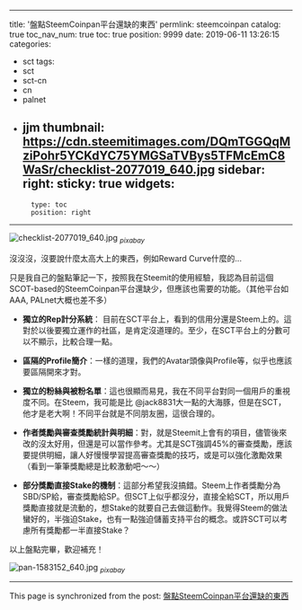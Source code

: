 
---
title: '盤點SteemCoinpan平台還缺的東西'
permlink: steemcoinpan
catalog: true
toc_nav_num: true
toc: true
position: 9999
date: 2019-06-11 13:26:15
categories:
- sct
tags:
- sct
- sct-cn
- cn
- palnet
- jjm
thumbnail: https://cdn.steemitimages.com/DQmTGGQqMziPohr5YCKdYC75YMGSaTVBys5TFMcEmC8WaSr/checklist-2077019_640.jpg
sidebar:
    right:
        sticky: true
widgets:
    -
        type: toc
        position: right
---


![checklist-2077019_640.jpg](https://cdn.steemitimages.com/DQmTGGQqMziPohr5YCKdYC75YMGSaTVBys5TFMcEmC8WaSr/checklist-2077019_640.jpg)
<sub>*pixabay*</sub>

沒沒沒，沒要說什麼太高大上的東西，例如Reward Curve什麼的... 

只是我自己的盤點筆記一下，按照我在Steemit的使用經驗，我認為目前這個SCOT-based的SteemCoinpan平台還缺少，但應該也需要的功能。（其他平台如AAA, PALnet大概也差不多）

* **獨立的Rep計分系統**： 目前在SCT平台上，看到的信用分還是Steem上的。這對於以後要獨立運作的社區，是肯定沒道理的。至少，在SCT平台上的分數可以不顯示，比較合理一點。

* **區隔的Profile簡介**：一樣的道理，我們的Avatar頭像與Profile等，似乎也應該要區隔開來才對。

* **獨立的粉絲與被粉名單**：這也很顯而易見，我在不同平台對同一個用戶的重視度不同。在Steem，我可能是比 @jack8831大一點的大海豚，但是在SCT，他才是老大啊！不同平台就是不同朋友圈，這很合理的。

* **作者獎勵與審查獎勵統計與明細**：對，就是Steemit上會有的項目，儘管後來改的沒太好用，但還是可以當作參考。尤其是SCT強調45%的審查獎勵，應該要提供明細，讓人好慢慢學習提高審查獎勵的技巧，或是可以強化激勵效果（看到一筆筆獎勵總是比較激動吧～～）

* **部分獎勵直接Stake的機制**：這部分希望我沒搞錯。Steem上作者獎勵分為SBD/SP給，審查獎勵給SP。但SCT上似乎都沒分，直接全給SCT，所以用戶獎勵直接就是流動的，想Stake的就要自己去做這動作。我覺得Steem的做法蠻好的，半強迫Stake，也有一點強迫儲蓄支持平台的概念。或許SCT可以考慮所有獎勵都一半直接Stake？

以上盤點完畢，歡迎補充！

![pan-1583152_640.jpg](https://cdn.steemitimages.com/DQmZnwpJBRRJSTgsjea59v9uKk5DurjykjY8stX72XVoz41/pan-1583152_640.jpg)
<sub>*pixabay*</sub>

- - -

This page is synchronized from the post: [盤點SteemCoinpan平台還缺的東西](https://steemit.com/@deanliu/steemcoinpan)

